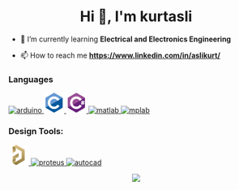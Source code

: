 
<!--
**kurtasli/kurtasli** is a ✨ _special_ ✨ repository because its `README.md` (this file) appears on your GitHub profile.

Here are some ideas to get you started:

- 🔭 I’m currently working on ...
- 🌱 I’m currently learning ...
- 👯 I’m looking to collaborate on ...
- 🤔 I’m looking for help with ...
- 💬 Ask me about ...
- 📫 How to reach me: ...
- 😄 Pronouns: ...
- ⚡ Fun fact: ...
-->

<h1 align="center">Hi 👋, I'm kurtasli</h1>

- 🌱 I’m currently learning **Electrical and Electronics Engineering**

- 📫 How to reach me **https://www.linkedin.com/in/aslikurt/**

<!--

- 👨‍💻 All of my projects are available at [portfolio](portfolio)

-->

<h3 align="left">Languages </h3>
<p 
   align="left"> 
  <a href="https://www.arduino.cc/" target="_blank" rel="noreferrer"> <img src="https://cdn.worldvectorlogo.com/logos/arduino-1.svg" alt="arduino" width="40" height="40"/> 
  </a> 
  <a href="https://www.cprogramming.com/" target="_blank" rel="noreferrer"> <img src="https://raw.githubusercontent.com/devicons/devicon/master/icons/c/c-original.svg" alt="c" width="40" height="40"/> 
  </a> 
  <a href="https://www.w3schools.com/cs/" target="_blank" rel="noreferrer"> <img src="https://raw.githubusercontent.com/devicons/devicon/master/icons/csharp/csharp-original.svg" alt="csharp" width="40" height="40"/> 
  </a>
  <a href="https://www.mathworks.com/" target="_blank" rel="noreferrer"> <img src="https://upload.wikimedia.org/wikipedia/commons/2/21/Matlab_Logo.png" alt="matlab" width="40" height="40"/> 
  </a>
  <a href="https://www.microchip.com/en-us/tools-resources/develop/mplab-x-ide" target="_blank" rel="noreferrer"> <img src="https://www.microchip.com/en-us/tools-resources/develop/mplab-x-ide/_jcr_content/root/responsivegrid/container/container/isolatedimage_copy/image.coreimg.png/1651140970636/mplab-xide-transparent-background.png" alt="mplab" width="40" height="40"/> 
  </a> 
</p>

<h3 align="left">Design Tools: </h3>
<p 
   align="left"> 
  <a href="https://www.altium.com/" target="_blank" rel="noreferrer"> <img src="https://raw.githubusercontent.com/github/explore/7af95003139e68a3a54e382bb4f23a72836ef348/topics/altium-designer/altium-designer.png" alt="altium" width="40" height="40"/> 
  </a>
  <a href="https://www.labcenter.com/" target="_blank" rel="noreferrer"> <img src="https://www.labcenter.com/images/logo.png" alt="proteus" width="40" height="40"/> 
  </a> 
  <a href="https://www.autodesk.com.tr/" target="_blank" rel="noreferrer"> <img src="https://logos-world.net/wp-content/uploads/2020/12/Autocad-Logo.png" alt="autocad" width="60" height="40"/> 
  </a> 
   
</p>

<div id="header" align="center">
  <img width="250" src="https://media.tenor.com/5ry-200hErMAAAAd/hacker-hacker-man.gif" />
</div>

</div>
<!--

<div id="badges" align="center">
  <a href="https://www.linkedin.com/in/aslikurt/">
    <img src="https://img.shields.io/badge/LinkedIn-blue?style=for-the-badge&logo=linkedin&logoColor=white" alt="LinkedIn Badge"/>
  </a>
-->
